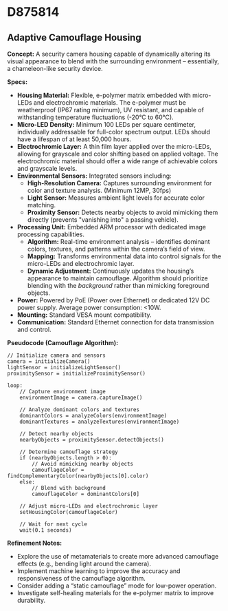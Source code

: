 # D875814

## Adaptive Camouflage Housing

**Concept:** A security camera housing capable of dynamically altering its visual appearance to blend with the surrounding environment – essentially, a chameleon-like security device.

**Specs:**

*   **Housing Material:** Flexible, e-polymer matrix embedded with micro-LEDs and electrochromic materials. The e-polymer must be weatherproof (IP67 rating minimum), UV resistant, and capable of withstanding temperature fluctuations (-20°C to 60°C).
*   **Micro-LED Density:** Minimum 100 LEDs per square centimeter, individually addressable for full-color spectrum output. LEDs should have a lifespan of at least 50,000 hours.
*   **Electrochromic Layer:** A thin film layer applied over the micro-LEDs, allowing for grayscale and color shifting based on applied voltage. The electrochromic material should offer a wide range of achievable colors and grayscale levels.
*   **Environmental Sensors:** Integrated sensors including:
    *   **High-Resolution Camera:** Captures surrounding environment for color and texture analysis. (Minimum 12MP, 30fps)
    *   **Light Sensor:** Measures ambient light levels for accurate color matching.
    *   **Proximity Sensor:** Detects nearby objects to avoid mimicking them directly (prevents "vanishing into" a passing vehicle).
*   **Processing Unit:** Embedded ARM processor with dedicated image processing capabilities.
    *   **Algorithm:** Real-time environment analysis – identifies dominant colors, textures, and patterns within the camera’s field of view.
    *   **Mapping:** Transforms environmental data into control signals for the micro-LEDs and electrochromic layer.
    *   **Dynamic Adjustment:** Continuously updates the housing’s appearance to maintain camouflage. Algorithm should prioritize blending with the *background* rather than mimicking foreground objects.
*   **Power:** Powered by PoE (Power over Ethernet) or dedicated 12V DC power supply. Average power consumption: <10W.
*   **Mounting:** Standard VESA mount compatibility.
*   **Communication:** Standard Ethernet connection for data transmission and control.

**Pseudocode (Camouflage Algorithm):**

```
// Initialize camera and sensors
camera = initializeCamera()
lightSensor = initializeLightSensor()
proximitySensor = initializeProximitySensor()

loop:
    // Capture environment image
    environmentImage = camera.captureImage()

    // Analyze dominant colors and textures
    dominantColors = analyzeColors(environmentImage)
    dominantTextures = analyzeTextures(environmentImage)

    // Detect nearby objects
    nearbyObjects = proximitySensor.detectObjects()

    // Determine camouflage strategy
    if (nearbyObjects.length > 0):
        // Avoid mimicking nearby objects
        camouflageColor = findComplementaryColor(nearbyObjects[0].color)
    else:
        // Blend with background
        camouflageColor = dominantColors[0]

    // Adjust micro-LEDs and electrochromic layer
    setHousingColor(camouflageColor)

    // Wait for next cycle
    wait(0.1 seconds)
```

**Refinement Notes:**

*   Explore the use of metamaterials to create more advanced camouflage effects (e.g., bending light around the camera).
*   Implement machine learning to improve the accuracy and responsiveness of the camouflage algorithm.
*   Consider adding a “static camouflage” mode for low-power operation.
*   Investigate self-healing materials for the e-polymer matrix to improve durability.